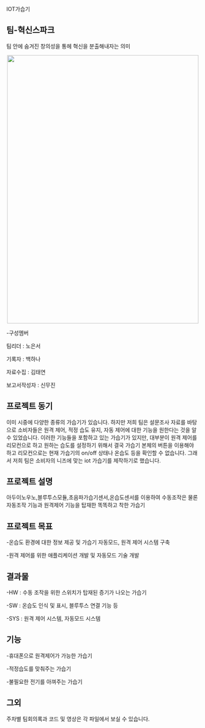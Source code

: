 IOT가습기

## 팀-혁신스파크

팀 안에 숨겨진 창의성을 통헤 혁신을 분출해내자는 의미


<p align="center">
<img src="https://github.com/2023-CLASS-2-Creative-ENG-Design/creative-factory-1/assets/128020749/dbb0e12b-e5dc-4014-81fa-5470a78a34c6.pn](https://github.com/2023-CLASS-2-Creative-ENG-Design/4team/blob/main/0.%20%EB%B8%8C%EB%A0%88%EC%9D%B8%EC%8A%A4%ED%86%A0%EB%B0%8D%2C%20%ED%8C%80%ED%9A%8C%EC%9D%98%EB%A1%9D/%ED%8C%80%ED%9A%8C%EC%9D%98%EC%82%AC%EC%A7%84.jpg" width="500" height="700"/>
</p>


-구성멤버

팀리더 : 노은서

기록자 : 백하나

자료수집 : 김태연

보고서작성자 : 신무진



## 프로젝트 동기

이미 시중에 다양한 종류의 가습기가 있습니다. 하지만 저희 팀은  설문조사 자료를 바탕으로 소비자들은 원격 제어, 적정 습도 유지, 자동 제어에 대한 기능을 원한다는 것을 알 수 있었습니다. 
이러한 기능들을 포함하고 있는 가습기가 있지만, 대부분이 원격 제어를 리모컨으로 하고 원하는 습도를 설정하기 위해서 결국 가습기 본체의 버튼을 이용해야 하고 리모컨으로는 현재 가습기의 on/off 상태나 온습도 등을 확인할 수 없습니다.
그래서 저희 팀은 소비자의 니즈에 맞는 iot 가습기를 제작하기로 했습니다.


## 프로젝트 설명 

아두이노우노,블루투스모듈,초음파가습기센서,온습도센서를 이용하여 수동조작은 물론 자동조작 기능과 원격제어 기능을 탑재한 똑똑하고 착한 가습기


## 프로젝트 목표

-온습도 환경에 대한 정보 제공 및 가습기 자동모드, 원격 제어 시스템 구축

-원격 제어를 위한 애플리케이션 개발 및 자동모드 기술 개발


## 결과물

-HW : 수동 조작을 위한 스위치가 탑재된 증기가 나오는 가습기

-SW : 온습도 인식 및 표시, 블루투스 연결 기능 등

-SYS : 원격 제어 시스템, 자동모드 시스템


## 기능

-휴대폰으로 원격제어가 가능한 가습기

-적정습도를 맞춰주는 가습기

-불필요한 전기를 아껴주는 가습기



## 그외

주차별 팀회의록과 코드 및 영상은 각 파일에서 보실 수 있습니다.

